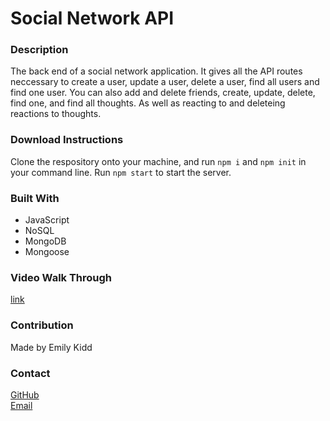 # Social Network API

### Description
The back end of a social network application. It gives all the API routes neccessary to create a user, update a user, delete a user, find all users and find one user. You can also add and delete friends, create, update, delete, find one, and find all thoughts. As well as reacting to and deleteing reactions to thoughts.

### Download Instructions
Clone the respository onto your machine, and run `npm i` and `npm init` in your command line. Run `npm start` to start the server.

### Built With
* JavaScript
* NoSQL
* MongoDB
* Mongoose

### Video Walk Through
[link](https://drive.google.com/file/d/1huw13Gc-CHNqH7qL8DwkO82jiN6pCYJR/view)

### Contribution
Made by Emily Kidd

### Contact
[GitHub](github.com/emilykidd3)  
[Email](mailto:e.kidd61@yahoo.com)